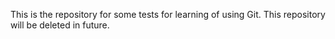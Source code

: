 This is the repository for some tests for learning of using Git. 
This repository will be deleted in future.
